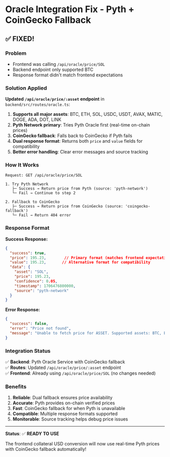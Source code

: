 # Oracle Integration Fix - Pyth + CoinGecko Fallback

## ✅ **FIXED!**

### Problem
- Frontend was calling `/api/oracle/price/SOL` 
- Backend endpoint only supported BTC
- Response format didn't match frontend expectations

### Solution Applied

**Updated `/api/oracle/price/:asset` endpoint** in `backend/src/routes/oracle.ts`:

1. **Supports all major assets**: BTC, ETH, SOL, USDC, USDT, AVAX, MATIC, DOGE, ADA, DOT, LINK
2. **Pyth Network primary**: Tries Pyth Oracle first (real-time on-chain prices)
3. **CoinGecko fallback**: Falls back to CoinGecko if Pyth fails
4. **Dual response format**: Returns both `price` and `value` fields for compatibility
5. **Better error handling**: Clear error messages and source tracking

### How It Works

```
Request: GET /api/oracle/price/SOL

1. Try Pyth Network
   ├─ Success → Return price from Pyth (source: 'pyth-network')
   └─ Fail → Continue to step 2
   
2. Fallback to CoinGecko
   ├─ Success → Return price from CoinGecko (source: 'coingecko-fallback')
   └─ Fail → Return 404 error
```

### Response Format

**Success Response:**
```json
{
  "success": true,
  "price": 195.23,        // Primary format (matches frontend expectation)
  "value": 195.23,       // Alternative format for compatibility
  "data": {
    "asset": "SOL",
    "price": 195.23,
    "confidence": 0.05,
    "timestamp": 1706476800000,
    "source": "pyth-network"
  }
}
```

**Error Response:**
```json
{
  "success": false,
  "error": "Price not found",
  "message": "Unable to fetch price for ASSET. Supported assets: BTC, ETH, SOL, ..."
}
```

### Integration Status

✅ **Backend**: Pyth Oracle Service with CoinGecko fallback  
✅ **Routes**: Updated `/api/oracle/price/:asset` endpoint  
✅ **Frontend**: Already using `/api/oracle/price/SOL` (no changes needed)

### Benefits

1. **Reliable**: Dual fallback ensures price availability
2. **Accurate**: Pyth provides on-chain verified prices
3. **Fast**: CoinGecko fallback for when Pyth is unavailable
4. **Compatible**: Multiple response formats supported
5. **Monitorable**: Source tracking helps debug price issues

---

**Status**: ✅ **READY TO USE**

The frontend collateral USD conversion will now use real-time Pyth prices with CoinGecko fallback automatically!

